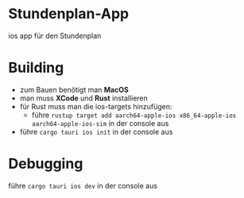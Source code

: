 # Stundenplan-App
ios app für den Stundenplan

# Building
- zum Bauen benötigt man **MacOS**
- man muss **XCode** und **Rust** installieren
- für Rust muss man die ios-targets hinzufügen:
  - führe ```rustup target add aarch64-apple-ios x86_64-apple-ios aarch64-apple-ios-sim``` in der console aus
- führe ```cargo tauri ios init``` in der console aus

# Debugging
führe ```cargo tauri ios dev``` in der console aus
